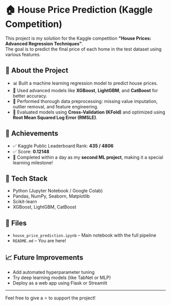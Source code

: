 # 🏠 House Price Prediction (Kaggle Competition)

This project is my solution for the Kaggle competition **"House Prices: Advanced Regression Techniques"**.  
The goal is to predict the final price of each home in the test dataset using various features.

## 📌 About the Project

- 📊 Built a machine learning regression model to predict house prices.
- 🧠 Used advanced models like **XGBoost**, **LightGBM**, and **CatBoost** for better accuracy.
- 🧼 Performed thorough data preprocessing: missing value imputation, outlier removal, and feature engineering.
- 🧪 Evaluated models using **Cross-Validation (KFold)** and optimized using **Root Mean Squared Log Error (RMSLE)**.

## 🏅 Achievements

- ✅ Kaggle Public Leaderboard Rank: **435 / 4806**
- ✅ Score: **0.12148**
- 🚀 Completed within a day as my **second ML project**, making it a special learning milestone!

## 🔧 Tech Stack

- Python (Jupyter Notebook / Google Colab)
- Pandas, NumPy, Seaborn, Matplotlib
- Scikit-learn
- XGBoost, LightGBM, CatBoost

## 📂 Files

- `house_price_prediction.ipynb` – Main notebook with the full pipeline
- `README.md` – You are here!

## 📈 Future Improvements

- Add automated hyperparameter tuning
- Try deep learning models (like TabNet or MLP)
- Deploy as a web app using Flask or Streamlit

---

Feel free to give a ⭐️ to support the project!
